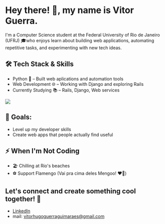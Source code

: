 # Hey there! 👋, my name is Vitor Guerra. 

I'm a Computer Science student at the Federal University of Rio de Janeiro (UFRJ) 🎓who enjoys learn about building web applications, automating repetitive tasks, and experimenting with new tech ideas.

## 🛠️ Tech Stack & Skills
- Python 🐍 – Built web aplications and automation tools 
- Web Development 🌐 – Working with Django and exploring Rails
- Currently Studying 📚 – Rails, Django, Web services

<p align="left">
  <a href="https://skillicons.dev">
    <img src="https://skillicons.dev/icons?i=python,django,git,javascript,react,linux,mysql,postgresql"/>
  </a>
</p>

## 🚀 Goals:
- Level up my developer skills
- Create web apps that people actually find useful

## ⚡ When I'm Not Coding
- 🏖️ Chilling at Rio's beaches
- ⚽ Support Flamengo (Vai pra cima deles Mengoo! ❤️🖤)

## Let's connect and create something cool together! 🤝
- [LinkedIn](https://www.linkedin.com/in/vitor-guerra-459225137/0)
- mail: vitorhugoguerraguimaraes@gmail.com
